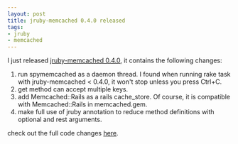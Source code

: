 ```yaml
---
layout: post
title: jruby-memcached 0.4.0 released
tags:
- jruby
- memcached
---
```

I just released [jruby-memcached 0.4.0][0], it contains the following
changes:

1. run spymemcached as a daemon thread. I found when running rake task
   with jruby-memcached < 0.4.0, it won't stop unless you press Ctrl+C.
2. get method can accept multiple keys.
3. add Memcached::Rails as a rails cache_store. Of course, it is
   compatible with Memcached::Rails in memcached.gem.
4. make full use of jruby annotation to reduce method definitions with
   optional and rest arguments.

check out the full code changes [here][1].

[0]: https://rubygems.org/gems/jruby-memcached/versions/0.4.0
[1]: https://github.com/aurorafeint/jruby-memcached/compare/v0.3.0...v0.4.0
